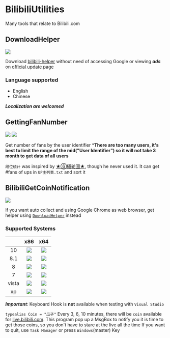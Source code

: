 # BilibiliUtilities
Many tools that relate to Bilibili.com

## DownloadHelper
![](https://img.shields.io/badge/language-Python3-blue.svg)

Download [bilibili-helper](https://github.com/zacyu/bilibili-helper) without need of accessing Google or viewing ***ads*** on [official update page](http://blackbili.nmzh.net/archives/bilibilihelper.html)

### Language supported
- English
- Chinese

***Localization are welcomed***

## GettingFanNumber
![](https://img.shields.io/badge/language-Python3-blue.svg) ![](https://img.shields.io/badge/dependencies-requests-blue.svg)

Get number of fans by the user identifier
***There are too many users, it's best to limit the range of the mid("User Identifier") so it will not take 3 month to get data of all users**

`段位统计` was inspired by [★⑥檤轮囬★](http://space.bilibili.com/295723/#!/index), though he never used it. It can get #fans of ups in `UP主列表.txt` and sort it

## BilibiliGetCoinNotification
![](https://img.shields.io/badge/language-Visual%20Basic-7D43AF.svg)

If you want auto collect and using Google Chrome as web browser, get helper using [`DownloadHelper`](https://github.com/WWITDC/BilibiliUtilities/blob/master/DownloadHelper/HelperDownloader.py) instead

### Supported Systems
||x86|x64|
|:--:|:--:|:--:|
|10|![](https://img.shields.io/badge/test-passed-brightgreen.svg)|![](https://img.shields.io/badge/test-passed-brightgreen.svg)|
|8.1|![](https://img.shields.io/badge/test-not%20tested-lightgrey.svg)|![](https://img.shields.io/badge/test-passed-brightgreen.svg)|
|8|![](https://img.shields.io/badge/test-passed-brightgreen.svg)|![](https://img.shields.io/badge/test-not%20tested-lightgrey.svg)|
|7|![](https://img.shields.io/badge/test-passed-brightgreen.svg)|![](https://img.shields.io/badge/test-not%20tested-lightgrey.svg)|
|vista|![](https://img.shields.io/badge/test-not%20tested-lightgrey.svg)|![](https://img.shields.io/badge/test-not%20tested-lightgrey.svg)|
|xp|![](https://img.shields.io/badge/test-failed-red.svg)|![](https://img.shields.io/badge/test-failed-red.svg)|

***Important***: Keyboard Hook is **not** available when testing with `Visual Studio`

`typealias Coin = "瓜子"`
Every 3, 6, 10 minutes, there will be `coin` available for [live.bilibili.com](live.bilibili.com).
This program pop up a MsgBox to notify you it is time to get those coins, so you don't have to stare at the live all the time
If you want to quit, use `Task Manager` or press `Windows`(master) Key
